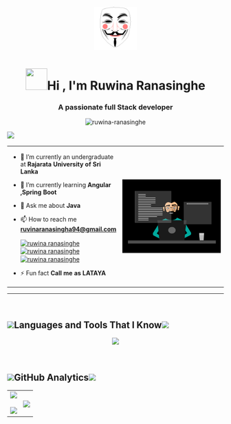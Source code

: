 <p align="center">
  <img  width="20%"  alt="Github" src="https://github.com/Ruwina-Ranasinghe/Ruwina-Ranasinghe/blob/main/R.gif" />
</p>




<h1 align="center"><img src="https://i.pinimg.com/originals/00/4b/17/004b173f6e3d6843df10114e087f30a8.gif" width="50" height="50" />Hi , I'm Ruwina Ranasinghe</h1>

<h3 align="center">A passionate full Stack developer</h3>

<p align="center"> <img src="https://komarev.com/ghpvc/?username=ruwina-ranasinghe&label=Profile%20views&color=0e75b6&style=flat" alt="ruwina-ranasinghe" /> </p>
<img src="https://user-images.githubusercontent.com/73097560/115834477-dbab4500-a447-11eb-908a-139a6edaec5c.gif">

<table align="center">
<tr border="none">
<td width="50%" align="left">
  
- 🔭 I’m currently an undergraduate at **Rajarata University of Sri Lanka**

- 🌱 I’m currently learning **Angular ,Spring Boot**

- 💬 Ask me about **Java**

- 📫 How to reach me **ruvinaranasingha94@gmail.com**<p align="left">
<a href="https://linkedin.com/in/ruwina ranasinghe" target="blank"><img align="center" src="https://raw.githubusercontent.com/rahuldkjain/github-profile-readme-generator/master/src/images/icons/Social/linked-in-alt.svg" alt="ruwina ranasinghe" height="20" width="30" /></a>
<a href="https://fb.com/ruwina ranasinghe" target="blank"><img align="center" src="https://raw.githubusercontent.com/rahuldkjain/github-profile-readme-generator/master/src/images/icons/Social/facebook.svg" alt="ruwina ranasinghe" height="20" width="30" /></a>
<a href="https://instagram.com/ruwina ranasinghe" target="blank"><img align="center" src="https://raw.githubusercontent.com/rahuldkjain/github-profile-readme-generator/master/src/images/icons/Social/instagram.svg" alt="ruwina ranasinghe" height="20" width="30" /></a>
</p>


- ⚡ Fun fact **Call me as LATAYA**




</td>
<td width="50%" align="center">

  <img align="center" alt="Coding" width="450" src="https://github.com/Ruwina-Ranasinghe/Ruwina-Ranasinghe/blob/main/coder.gif">

  
  </td>
</tr>
</table>

---
<!--<img width="35%" align="right" alt="Github" src="https://github.com/Ruwina-Ranasinghe/Ruwina-Ranasinghe/blob/main/coder.gif" />-->
<!--<img width="20%" align="right" alt="Github" src="https://github.com/7oSkaaa/7oSkaaa/blob/main/Images/Programming_Languages.gif" />-->




<br>


<h2 align="left"><img src = "https://media2.giphy.com/media/QssGEmpkyEOhBCb7e1/giphy.gif?cid=ecf05e47a0n3gi1bfqntqmob8g9aid1oyj2wr3ds3mg700bl&rid=giphy.gif" width = 32px>Languages and Tools That I Know<img src = "https://media2.giphy.com/media/QssGEmpkyEOhBCb7e1/giphy.gif?cid=ecf05e47a0n3gi1bfqntqmob8g9aid1oyj2wr3ds3mg700bl&rid=giphy.gif" width = 32px> </h2>

<p align
="center">
  <a href="https://skillicons.dev">
    <img src="https://skillicons.dev/icons?i=angular,bootstrap,css,html,react,java,js,py,ts,spring,nodejs,mongodb,mysql,aws,webstorm,idea,eclipse,pycharm,vscode,figma,photoshop,illustrator,postman,git&perline=14" />
  </a>
</p>

<br>

<!--### <picture> <img src = "https://github.com/7oSkaaa/7oSkaaa/blob/main/Images/Programming_Languages.gif?raw=true" width = 25px>  </picture> Programming languages
<p align="center">
  <a href="https://skillicons.dev">
    <img src="https://skillicons.dev/icons?i=java,js,py,ts&perline=14" />
  </a>
</p>

### <picture> <img src = "https://github.com/7oSkaaa/7oSkaaa/blob/main/Images/Front_End.gif?raw=true" width = 25px>  </picture> Frontend Development

<p align="center">
  <a href="https://skillicons.dev">
    <img src="https://skillicons.dev/icons?i=angular,bootstrap,css,html,react&perline=14" />
  </a>
</p>

### <picture> <img src = "https://github.com/7oSkaaa/7oSkaaa/blob/main/Images/CP_PS.gif?raw=true" width = 25px>  </picture> Back-End Development

 <p align="center">
  <a href="https://skillicons.dev">
    <img src="https://skillicons.dev/icons?i=spring,nodejs&perline=14" />
  </a>
</p>

### <picture> <img src = "https://github.com/7oSkaaa/7oSkaaa/blob/main/Images/CP_PS.gif?raw=true" width = 25px>  </picture> Database

 <p align="center">
  <a href="https://skillicons.dev">
    <img src="https://skillicons.dev/icons?i=mongodb,mysql&perline=14" />
  </a>
</p>

### <picture> <img src = "https://github.com/7oSkaaa/7oSkaaa/blob/main/Images/CP_PS.gif?raw=true" width = 25px>  </picture> Devops

 <p align="center">
  <a href="https://skillicons.dev">
    <img src="https://skillicons.dev/icons?i=aws&perline=14" />
  </a>
</p>

  ### <picture> <img src = "https://github.com/7oSkaaa/7oSkaaa/blob/main/Images/IDEs.gif?raw=true" width = 25px>  </picture> IDEs

  <p align="center">
  <a href="https://skillicons.dev">
    <img src="https://skillicons.dev/icons?i=idea,eclipse,pycharm,vscode&perline=14" />
  </a>
</p>

### <picture> <img src = "https://github.com/7oSkaaa/7oSkaaa/blob/main/Images/Software_Tools.gif?raw=true" width = 25px>  </picture> Software & Tools

 <p align="center">
  <a href="https://skillicons.dev">
    <img src="https://skillicons.dev/icons?i=figma,photoshop,illustrator,postman&perline=14" />
  </a>
</p>



   ### <picture> <img src = "https://github.com/7oSkaaa/7oSkaaa/blob/main/Images/OS.gif?raw=true" width = 25px>  </picture> Operating Systems
   <p align="center">
  <a href="https://skillicons.dev">
    <img src="https://skillicons.dev/icons?i=windows,ubuntu&perline=14" />
  </a>
</p>

### <picture> <img src = "https://github.com/7oSkaaa/7oSkaaa/blob/main/Images/Software_Tools.gif?raw=true" width = 25px>  </picture> Others

 <p align="center">
  <a href="https://skillicons.dev">
    <img src="https://skillicons.dev/icons?i=git,github&perline=14" />
  </a>
</p>-->
 
<!--<p align="left"> <a href="https://angular.io" target="_blank" rel="noreferrer"> <img src="https://angular.io/assets/images/logos/angular/angular.svg" alt="angular" width="40" height="40"/> </a> <a href="https://angular.io" target="_blank" rel="noreferrer"> <img src="https://raw.githubusercontent.com/devicons/devicon/master/icons/angularjs/angularjs-original-wordmark.svg" alt="angularjs" width="40" height="40"/> </a> <a href="https://aws.amazon.com" target="_blank" rel="noreferrer"> <img src="https://raw.githubusercontent.com/devicons/devicon/master/icons/amazonwebservices/amazonwebservices-original-wordmark.svg" alt="aws" width="40" height="40"/> </a> <a href="https://getbootstrap.com" target="_blank" rel="noreferrer"> <img src="https://raw.githubusercontent.com/devicons/devicon/master/icons/bootstrap/bootstrap-plain-wordmark.svg" alt="bootstrap" width="40" height="40"/> </a> <a href="https://www.w3schools.com/css/" target="_blank" rel="noreferrer"> <img src="https://raw.githubusercontent.com/devicons/devicon/master/icons/css3/css3-original-wordmark.svg" alt="css3" width="40" height="40"/> </a> <a href="https://www.figma.com/" target="_blank" rel="noreferrer"> <img src="https://www.vectorlogo.zone/logos/figma/figma-icon.svg" alt="figma" width="40" height="40"/> </a> <a href="https://git-scm.com/" target="_blank" rel="noreferrer"> <img src="https://www.vectorlogo.zone/logos/git-scm/git-scm-icon.svg" alt="git" width="40" height="40"/> </a> <a href="https://www.w3.org/html/" target="_blank" rel="noreferrer"> <img src="https://raw.githubusercontent.com/devicons/devicon/master/icons/html5/html5-original-wordmark.svg" alt="html5" width="40" height="40"/> </a> <a href="https://www.adobe.com/in/products/illustrator.html" target="_blank" rel="noreferrer"> <img src="https://www.vectorlogo.zone/logos/adobe_illustrator/adobe_illustrator-icon.svg" alt="illustrator" width="40" height="40"/> </a> <a href="https://www.java.com" target="_blank" rel="noreferrer"> <img src="https://raw.githubusercontent.com/devicons/devicon/master/icons/java/java-original.svg" alt="java" width="40" height="40"/> </a> <a href="https://developer.mozilla.org/en-US/docs/Web/JavaScript" target="_blank" rel="noreferrer"> <img src="https://raw.githubusercontent.com/devicons/devicon/master/icons/javascript/javascript-original.svg" alt="javascript" width="40" height="40"/> </a> <a href="https://www.mongodb.com/" target="_blank" rel="noreferrer"> <img src="https://raw.githubusercontent.com/devicons/devicon/master/icons/mongodb/mongodb-original-wordmark.svg" alt="mongodb" width="40" height="40"/> </a> <a href="https://www.mysql.com/" target="_blank" rel="noreferrer"> <img src="https://raw.githubusercontent.com/devicons/devicon/master/icons/mysql/mysql-original-wordmark.svg" alt="mysql" width="40" height="40"/> </a> <a href="https://nodejs.org" target="_blank" rel="noreferrer"> <img src="https://raw.githubusercontent.com/devicons/devicon/master/icons/nodejs/nodejs-original-wordmark.svg" alt="nodejs" width="40" height="40"/> </a> <a href="https://www.photoshop.com/en" target="_blank" rel="noreferrer"> <img src="https://raw.githubusercontent.com/devicons/devicon/master/icons/photoshop/photoshop-line.svg" alt="photoshop" width="40" height="40"/> </a> <a href="https://postman.com" target="_blank" rel="noreferrer"> <img src="https://www.vectorlogo.zone/logos/getpostman/getpostman-icon.svg" alt="postman" width="40" height="40"/> </a> <a href="https://www.python.org" target="_blank" rel="noreferrer"> <img src="https://raw.githubusercontent.com/devicons/devicon/master/icons/python/python-original.svg" alt="python" width="40" height="40"/> </a> <a href="https://reactjs.org/" target="_blank" rel="noreferrer"> <img src="https://raw.githubusercontent.com/devicons/devicon/master/icons/react/react-original-wordmark.svg" alt="react" width="40" height="40"/> </a> <a href="https://spring.io/" target="_blank" rel="noreferrer"> <img src="https://www.vectorlogo.zone/logos/springio/springio-icon.svg" alt="spring" width="40" height="40"/> </a> <a href="https://www.typescriptlang.org/" target="_blank" rel="noreferrer"> <img src="https://raw.githubusercontent.com/devicons/devicon/master/icons/typescript/typescript-original.svg" alt="typescript" width="40" height="40"/> </a> </p>-->


<!--<img src="https://user-images.githubusercontent.com/73097560/115834477-dbab4500-a447-11eb-908a-139a6edaec5c.gif">-->

## <img src ="https://github.com/7oSkaaa/7oSkaaa/blob/main/Images/Statistics.gif" width = 32px>GitHub Analytics<img src ="https://github.com/7oSkaaa/7oSkaaa/blob/main/Images/Statistics.gif" width = 32px>

<!--<br/>
<p align="left">
  <img width="49.5%" src="https://github-readme-stats.vercel.app/api?username=Ruwina-Ranasinghe&show_icons=true&theme=gruvbox&hide_border=true" />
    <img width="49.5%" src="https://github-readme-streak-stats.herokuapp.com/?user=Ruwina-Ranasinghe&theme=gruvbox&hide_border=true" />
  </a>
</p>-->


<p align="center">
  <!--- stats (start) -->
<table align="center">
<tr border="none">
<td width="50%" align="center">
  
  <img src="https://github-readme-stats.vercel.app/api?username=Ruwina-Ranasinghe&show_icons=true&theme=gruvbox&hide_border=true" />
  <br></br>
     <img src="https://github-readme-streak-stats.herokuapp.com/?user=Ruwina-Ranasinghe&theme=gruvbox&hide_border=true" />
</td>

<td width="50%" align="center">

<img  align="center"  src="https://github-readme-stats.anuraghazra1.vercel.app/api/top-langs/?username=1010nishant&theme=dark&hide_border=false&no-bg=true&no-frame=true&langs_count=10"/>
  
  </td>
</tr>
</table>
